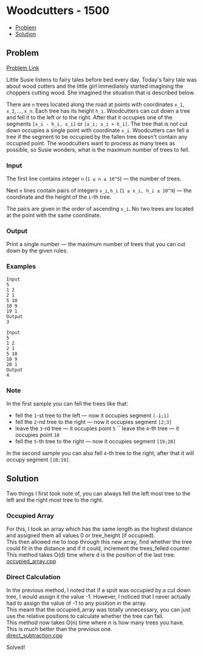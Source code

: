 # Woodcutters - 1500
- [Problem](#problem)
- [Solution](#solution)

## Problem
[Problem Link](https://codeforces.com/problemset/problem/545/C)  

Little Susie listens to fairy tales before bed every day. Today's fairy tale was about wood cutters and the little girl immediately started imagining the choppers cutting wood. She imagined the situation that is described below.  

There are `n` trees located along the road at points with coordinates `x_1`, `x_2`, ..., `x_n`. Each tree has its height `h_i`. Woodcutters can cut down a tree and fell it to the left or to the right. After that it occupies one of the segments `[x_i - h_i, x_i]` or `[x_i; x_i + h_i]`. The tree that is not cut down occupies a single point with coordinate `x_i`. Woodcutters can fell a tree if the segment to be occupied by the fallen tree doesn't contain any occupied point. The woodcutters want to process as many trees as possible, so Susie wonders, what is the maximum number of trees to fell.   
  
### Input
The first line contains integer `n` (`1 ≤ n ≤ 10^5`) — the number of trees.  

Next `n` lines contain pairs of integers `x_i`, `h_i` (`1 ≤ x_i, h_i ≤ 10^9`) — the coordinate and the height of the `і`-th tree.  

The pairs are given in the order of ascending `x_i`. No two trees are located at the point with the same coordinate.  
  
### Output
Print a single number — the maximum number of trees that you can cut down by the given rules.  

### Examples
```
Input
5
1 2
2 1
5 10
10 9
19 1
Output
3
```
```
Input
5
1 2
2 1
5 10
10 9
20 1
Output
4
```

### Note
In the first sample you can fell the trees like that:   
- fell the `1`-st tree to the left — now it occupies segment `[-1;1]` 
- fell the `2`-nd tree to the right — now it occupies segment `[2;3]` 
- leave the `3`-rd tree — it occupies point `5` `` leave the `4`-th tree — it occupies point `10` 
- fell the `5`-th tree to the right — now it occupies segment `[19;20]`   

In the second sample you can also fell `4`-th tree to the right, after that it will occupy segment `[10;19]`.


## Solution

Two things I first took note of, you can always fell the left most tree to the left and the right most tree to the right.  

### Occupied Array
For this, I took an array which has the same length as the highest distance and assigned them all values 0 or tree_height (if occupied).  
This then allowed me to loop through this new array, find whether the tree could fit in the distance and if it could, increment the trees_felled counter.  
This method takes O(d) time where d is the position of the last tree.  
[occupied_array.cpp](solutions/occupied_array.cpp)

### Direct Calculation
In the previous method, I noted that if a spot was occupied by a cut down tree, I would assign it the value -1. However, I noticed that I never actually had to assign the value of -1 to any position in the array.  
This meant that the occupied_array was totally unnecessary, you can just use the relative positions to calculate whether the tree can fall.  
This method now takes O(n) time where n is how many trees you have.  
This is much better than the previous one.  
[direct_subtraction.cpp](solutions/direct_subtraction.cpp)  

Solved!
